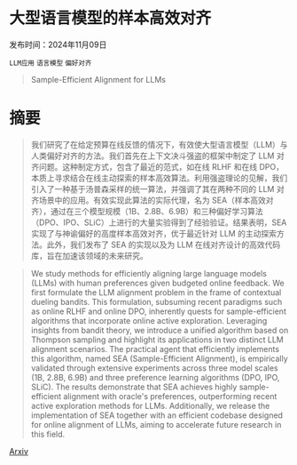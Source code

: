 # 大型语言模型的样本高效对齐

发布时间：2024年11月09日

`LLM应用` `语言模型` `偏好对齐`

> Sample-Efficient Alignment for LLMs

# 摘要

> 我们研究了在给定预算在线反馈的情况下，有效使大型语言模型（LLM）与人类偏好对齐的方法。我们首先在上下文决斗强盗的框架中制定了 LLM 对齐问题。这种制定方式，包含了最近的范式，如在线 RLHF 和在线 DPO，本质上寻求结合在线主动探索的样本高效算法。利用强盗理论的见解，我们引入了一种基于汤普森采样的统一算法，并强调了其在两种不同的 LLM 对齐场景中的应用。有效实现此算法的实际代理，名为 SEA（样本高效对齐），通过在三个模型规模（1B、2.8B、6.9B）和三种偏好学习算法（DPO、IPO、SLiC）上进行的大量实验得到了经验验证。结果表明，SEA 实现了与神谕偏好的高度样本高效对齐，优于最近针对 LLM 的主动探索方法。此外，我们发布了 SEA 的实现以及为 LLM 在线对齐设计的高效代码库，旨在加速该领域的未来研究。

> We study methods for efficiently aligning large language models (LLMs) with human preferences given budgeted online feedback. We first formulate the LLM alignment problem in the frame of contextual dueling bandits. This formulation, subsuming recent paradigms such as online RLHF and online DPO, inherently quests for sample-efficient algorithms that incorporate online active exploration. Leveraging insights from bandit theory, we introduce a unified algorithm based on Thompson sampling and highlight its applications in two distinct LLM alignment scenarios. The practical agent that efficiently implements this algorithm, named SEA (Sample-Efficient Alignment), is empirically validated through extensive experiments across three model scales (1B, 2.8B, 6.9B) and three preference learning algorithms (DPO, IPO, SLiC). The results demonstrate that SEA achieves highly sample-efficient alignment with oracle's preferences, outperforming recent active exploration methods for LLMs. Additionally, we release the implementation of SEA together with an efficient codebase designed for online alignment of LLMs, aiming to accelerate future research in this field.

[Arxiv](https://arxiv.org/abs/2411.01493)